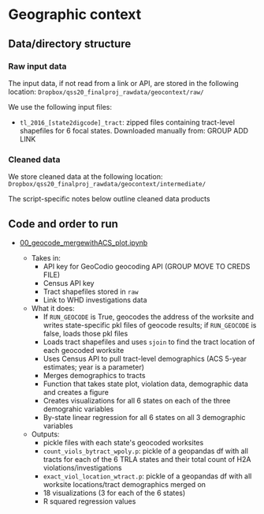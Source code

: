 # Geographic context

## Data/directory structure

### Raw input data

The input data, if not read from a link or API, are stored in the following location: `Dropbox/qss20_finalproj_rawdata/geocontext/raw/`

We use the following input files:

- `tl_2016_[state2digcode]_tract`: zipped files containing tract-level shapefiles for 6 focal states. Downloaded manually from: GROUP ADD LINK

### Cleaned data

We store cleaned data at the following location: `Dropbox/qss20_finalproj_rawdata/geocontext/intermediate/`

The script-specific notes below outline cleaned data products

## Code and order to run

- [00_geocode_mergewithACS_plot.ipynb](https://github.com/katherinechristie/finalproj_geocontext/blob/main/00_geocode_mergewithACS_plot.ipynb)

  - Takes in:
    - API key for GeoCodio geocoding API (GROUP MOVE TO CREDS FILE)
    - Census API key
    - Tract shapefiles stored in `raw`
    - Link to WHD investigations data
  - What it does:
    - If `RUN_GEOCODE` is True, geocodes the address of the worksite and writes state-specific pkl files of geocode results; if `RUN_GEOCODE` is false, loads those pkl files
    - Loads tract shapefiles and uses `sjoin` to find the tract location of each geocoded worksite
    - Uses Census API to pull tract-level demographics (ACS 5-year estimates; year is a parameter)
    - Merges demographics to tracts
    - Function that takes state plot, violation data, demographic data and creates a figure 
    - Creates visualizations for all 6 states on each of the three demograhic variables 
    - By-state linear regression for all 6 states on all 3 demographic variables
  - Outputs:
    - pickle files with each state's geocoded worksites
    - `count_viols_bytract_wpoly.p`: pickle of a geopandas df with all tracts for each of the 6 TRLA states and their total count of H2A violations/investigations
    - `exact_viol_location_wtract.p`: pickle of a geopandas df with all worksite locations/tract demographics merged on
    - 18 visualizations (3 for each of the 6 states)  
    - R squared regression values 
